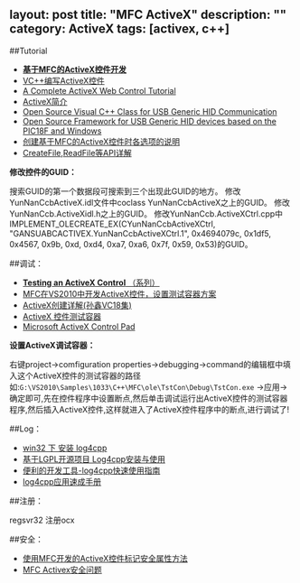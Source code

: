 layout: post
title: "MFC ActiveX"
description: ""
category: ActiveX
tags: [activex, c++]
---

##Tutorial

- [**基于MFC的ActiveX控件开发**](http://iysm.net/?p=122)
- [VC++编写ActiveX控件](http://www.cnblogs.com/beer/archive/2010/08/21/1805462.html)
- [A Complete ActiveX Web Control Tutorial](http://www.codeproject.com/Articles/14533/A-Complete-ActiveX-Web-Control-Tutorial)
- [ActiveX简介](http://maxwoods.cnblogs.com/archive/2005/11/07/270455.aspx)
- [Open Source Visual C++ Class for USB Generic HID Communication](http://www.waitingforfriday.com/index.php/Open_Source_Visual_C%2B%2B_Class_for_USB_Generic_HID_Communication#Example_code)
- [Open Source Framework for USB Generic HID devices based on the PIC18F and Windows](http://www.waitingforfriday.com/index.php/Open_Source_Framework_for_USB_Generic_HID_devices_based_on_the_PIC18F_and_Windows#readSingleReportFromDevice.28.29)
- [创建基于MFC的ActiveX控件时各选项的说明](http://blog.csdn.net/mole/article/details/4147608)
- [CreateFile,ReadFile等API详解](http://www.cnblogs.com/transcom/articles/1384946.html)

<!--more-->

**修改控件的GUID：**

搜索GUID的第一个数据段可搜索到三个出现此GUID的地方。
修改YunNanCcbActiveX.idl文件中coclass YunNanCcbActiveX之上的GUID。
修改YunNanCcb.ActiveXidl.h之上的GUID。
修改YunNanCcb.ActiveXCtrl.cpp中IMPLEMENT_OLECREATE_EX(CYunNanCcbActiveXCtrl, "GANSUABCACTIVEX.YunNanCcbActiveXCtrl.1",
     0x4694079c, 0x1df5, 0x4567, 0x9b, 0xd, 0xd4, 0xa7, 0xa6, 0x7f, 0x59, 0x53)的GUID。

##调试：

- [**Testing an ActiveX Control** （系列）](http://www.informit.com/library/content.aspx?b=Visual_C_PlusPlus&amp;seqNum=254)
- [MFC在VS2010中开发ActiveX控件，设置测试容器方案](http://hi.baidu.com/zkgg133/blog/item/c20b508d8965a30cb31bba5d.html)
- [ActiveX创建详解(孙鑫VC18集)](http://blog.sina.com.cn/s/blog_72ad33b10100o79j.html)
- [ActiveX 控件测试容器](http://msdn.microsoft.com/zh-cn/library/f9adb5t5(v=vs.90).aspx)
- [Microsoft ActiveX Control Pad](http://wenwen.soso.com/z/q251551282.htm)

**设置ActiveX调试容器：**

右键project->comfiguration properties->debugging->command的编辑框中填入这个ActiveX控件的测试容器的路径如:`G:\VS2010\Samples\1033\C++\MFC\ole\TstCon\Debug\TstCon.exe` ->应用->确定即可,先在控件程序中设置断点,然后单击调试运行出ActiveX控件的测试容器程序,然后插入ActiveX控件,这样就进入了ActiveX控件程序中的断点,进行调试了!


##Log：

- [win32 下 安装 log4cpp](http://blog.csdn.net/standing4s/article/details/1678521)
- [基于LGPL开源项目 Log4cpp安装与使用](http://www.cppblog.com/colorful/archive/2012/03/10/167546.html)
- [便利的开发工具-log4cpp快速使用指南](http://www.ibm.com/developerworks/cn/linux/l-log4cpp/index.html)
- [log4cpp应用速成手册](http://blog.csdn.net/jq0123/article/details/1042617)

##注册：

regsvr32 注册ocx

##安全：

- [使用MFC开发的ActiveX控件标记安全属性方法](http://www.lilu.name/Html/diannaojishu/2010-05/685254791858.html)
- [MFC Activex安全问题](http://archive.cnblogs.com/a/1528521/)









